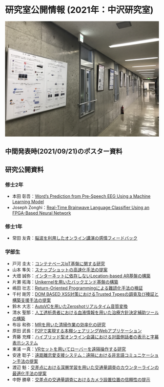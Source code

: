 # 研究室公開情報 (2021年：中沢研究室)

![poster](./images/IMG_9905.JPG)

## 中間発表時(2021/09/21)のポスター資料

## 研究公開資料

### 修士2年

- 本田 彰吾：[Word’s Prediction from Pre-Speech EEG Using a Machine Learning Model](honda_midterm.pdf)
- Joseph Zonghi：[Real-Time Brainwave Language Classifier Using an FPGA-Based Neural Network
](poster2021/Zonghi_Midterm.pdf)

### 修士1年

- 常田 友貴：[脳波を利用したオンライン講演の感情フィードバック](poster2021/16_eeg.pdf)

### 学部生

- 戸河 圭太：[コンテナベースIoT基盤に関する研究](poster2021/01_container_based.pdf)
- 山本 隼矢：[スナップショットの高速化手法の提案](poster2021/02_snapshot.pdf)
- 大畑 誠弥：[インターネットに依存しないLocation-based AR基盤の構築](poster2021/03_LAAR.pdf)
- 片瀬 拓海：[Unikernelを用いたバックエンド基盤の構築](poster2021/04_Unikernel.pdf)
- 嶋田 壮志：[Return-Oriented Programmingによる難読化手法の検証](poster2021/05_ROP.pdf)
- 千村 剛芳：[DOM BASED XSS対策におけるTrusted Typesの調査及び検証と構築支援手法の提案](poster2021/06_DOM_Based_Xss.pdf)
- 鈴木 大志：[AutoVCを用いたZeroshotリアルタイム音質変換](poster2021/07_AutoVC.pdf)
- 清水 聖那：[人工透析患者における血液情報を用いた治療方針決定補助ツールの構築](poster2021/08_ESA.pdf)
- 布谷 和弥：[MRを用いた清掃作業の効率化の研究](poster2021/09_MRclearn.pdf)
- 原田 武長：[P2Pで実現する本棚シェアリングWebアプリケーション](poster2021/10_P2P_Share.pdf)
- 斉藤 充輝：[ハイブリッド型オンライン会議における対面側話者の表示と字幕表示システム](poster2021/11_Hybrid_online.pdf)
- 東浦 一真：[VRセットを用いてローバーを遠隔操作する研究](poster2021/12_vr_rover.pdf)
- 安達 聡子：[遠距離恋愛支援システム：遠隔における非言語コミュニケーション手法の提案](poster2021/13_Remote_comm.pdf)
- 渡辺 魁：[交差点における深層学習を用いた交通量調査のカウンターラインの最適化手法の提案](poster2021/14_counter.pdf)
- 中野 勝章：[交差点の交通量調査におけるカメラ設置位置の信頼性の提示](poster2021/15_camera.pdf)

<script src="https://utteranc.es/client.js"
        repo="MinoruNakazawa/i2lab"
        issue-term="pathname"
        theme="github-light"
        crossorigin="anonymous"
        async>
</script>
